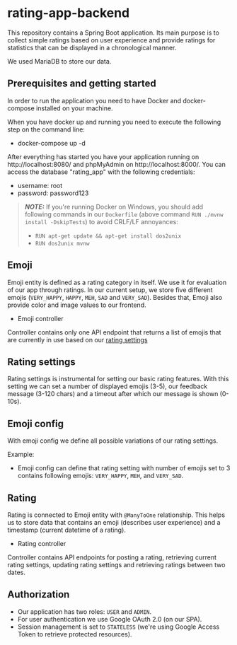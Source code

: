 # rating-app-backend

This repository contains a Spring Boot application. Its main purpose is to collect simple ratings based on user experience and provide ratings for
statistics that can be displayed in a chronological manner. 

We used MariaDB to store our data.

## Prerequisites and getting started
In order to run the application you need to have Docker and docker-compose installed on your machine.

When you have docker up and running you need to execute the following step on the command line:

* docker-compose up -d

After everything has started you have your application running on http://localhost:8080/ and phpMyAdmin on http://localhost:8000/. You can access the database 
"rating_app" with the following credentials:
* username: root
* password: password123

> **_NOTE:_**  If you're running Docker on Windows, you should add following commands in our `Dockerfile` 
> (above command `RUN ./mvnw install -DskipTests`) to avoid CRLF/LF annoyances:
> * `RUN apt-get update && apt-get install dos2unix` 
> * `RUN dos2unix mvnw`

## Emoji
Emoji entity is defined as a rating category in itself. We use it for evaluation of our app through ratings. In our current setup, we store five different emojis (`VERY_HAPPY`, `HAPPY`, `MEH`, `SAD` and `VERY_SAD`). Besides that, Emoji also provide color and image values to our frontend.

* Emoji controller

Controller contains only one API endpoint that returns a list of emojis that are currently in use based on our [rating settings](##-rating-settings)

## Rating settings
Rating settings is instrumental for setting our basic rating features. With this setting we can set a number of displayed emojis (3-5), our feedback message (3-120 chars) and a timeout after which our message is shown (0-10s). 

## Emoji config
With emoji config we define all possible variations of our rating settings. 

Example:

* Emoji config can define that rating setting with number of emojis set to 3 contains following emojis: `VERY_HAPPY`, `MEH`, and `VERY_SAD`.

## Rating
Rating is connected to Emoji entity with `@ManyToOne` relationship. This helps us to store data that contains an emoji (describes user experience) and a timestamp (current datetime of a rating). 

* Rating controller

Controller contains API endpoints for posting a rating, retrieving current rating settings, updating rating settings and retrieving ratings between two dates.

## Authorization

* Our application has two roles: `USER` and `ADMIN`. 
* For user authentication we use Google OAuth 2.0 (on our SPA). 
* Session management is set to `STATELESS` (we're using Google Access Token to retrieve protected resources).


